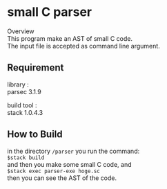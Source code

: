 small C parser
===

Overview  
This program make an AST of small C code.  
The input file is accepted as command line argument.  

## Requirement
library :  
parsec 3.1.9  

build tool :  
stack 1.0.4.3  

## How to Build
in the directory `/parser` you run the command:  
`$stack build`  
and then you make some small C code, and  
`$stack exec parser-exe hoge.sc`  
then you can see the AST of the code.

